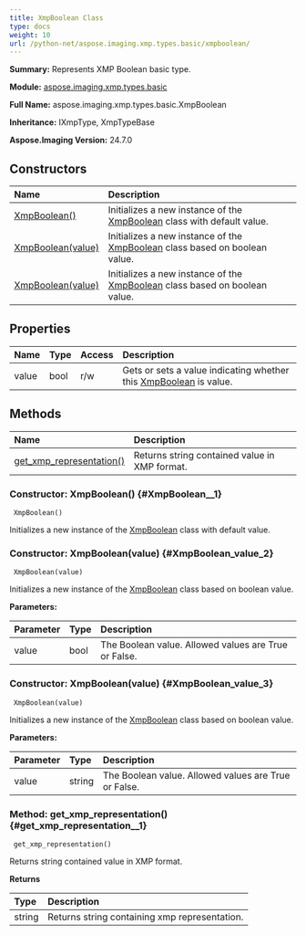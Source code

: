 ```yaml
---
title: XmpBoolean Class
type: docs
weight: 10
url: /python-net/aspose.imaging.xmp.types.basic/xmpboolean/
---
```


**Summary:** Represents XMP Boolean basic type.

**Module:** [aspose.imaging.xmp.types.basic](/imaging/python-net/aspose.imaging.xmp.types.basic/)

**Full Name:** aspose.imaging.xmp.types.basic.XmpBoolean

**Inheritance:** IXmpType, XmpTypeBase

**Aspose.Imaging Version:** 24.7.0

## **Constructors**
| **Name** | **Description** |
| :- | :- |
| [XmpBoolean()](#XmpBoolean__1) | Initializes a new instance of the [XmpBoolean](/imaging/python-net/aspose.imaging.xmp.types.basic/xmpboolean/) class with default value. |
| [XmpBoolean(value)](#XmpBoolean_value_2) | Initializes a new instance of the [XmpBoolean](/imaging/python-net/aspose.imaging.xmp.types.basic/xmpboolean/) class based on boolean value. |
| [XmpBoolean(value)](#XmpBoolean_value_3) | Initializes a new instance of the [XmpBoolean](/imaging/python-net/aspose.imaging.xmp.types.basic/xmpboolean/) class based on boolean value. |
## **Properties**
| **Name** | **Type** | **Access** | **Description** |
| :- | :- | :- | :- |
| value | bool | r/w | Gets or sets a value indicating whether this [XmpBoolean](/imaging/python-net/aspose.imaging.xmp.types.basic/xmpboolean/) is value. |
## **Methods**
| **Name** | **Description** |
| :- | :- |
| [get_xmp_representation()](#get_xmp_representation__1) | Returns string contained value in XMP format. |


### Constructor: XmpBoolean() {#XmpBoolean__1}


```
 XmpBoolean() 
```

Initializes a new instance of the [XmpBoolean](/imaging/python-net/aspose.imaging.xmp.types.basic/xmpboolean/) class with default value.

### Constructor: XmpBoolean(value) {#XmpBoolean_value_2}


```
 XmpBoolean(value) 
```

Initializes a new instance of the [XmpBoolean](/imaging/python-net/aspose.imaging.xmp.types.basic/xmpboolean/) class based on boolean value.

**Parameters:**

| Parameter | Type | Description |
| :- | :- | :- |
| value | bool | The Boolean value. Allowed values are True or False. |

### Constructor: XmpBoolean(value) {#XmpBoolean_value_3}


```
 XmpBoolean(value) 
```

Initializes a new instance of the [XmpBoolean](/imaging/python-net/aspose.imaging.xmp.types.basic/xmpboolean/) class based on boolean value.

**Parameters:**

| Parameter | Type | Description |
| :- | :- | :- |
| value | string | The Boolean value. Allowed values are True or False. |

### Method: get_xmp_representation() {#get_xmp_representation__1}


```
 get_xmp_representation() 
```

Returns string contained value in XMP format.

**Returns**

| Type | Description |
| :- | :- |
| string | Returns string containing xmp representation. |


